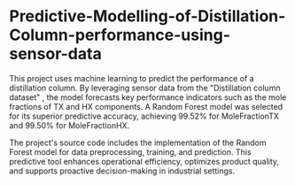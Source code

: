 # Predictive-Modelling-of-Distillation-Column-performance-using-sensor-data
This project uses machine learning to predict the performance of a distillation column. By leveraging sensor data from the "Distillation column dataset" , the model forecasts key performance indicators such as the mole fractions of TX and HX components. A Random Forest model was selected for its superior predictive accuracy, achieving 99.52% for MoleFractionTX and 99.50% for MoleFractionHX. 

The project's source code includes the implementation of the Random Forest model for data preprocessing, training, and prediction. This predictive tool enhances operational efficiency, optimizes product quality, and supports proactive decision-making in industrial settings.
